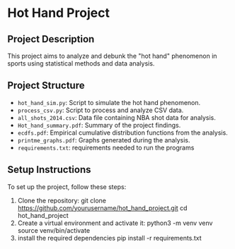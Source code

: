 # Hot Hand Project

## Project Description
This project aims to analyze and debunk the "hot hand" phenomenon in sports using statistical methods and data analysis.

## Project Structure
- `hot_hand_sim.py`: Script to simulate the hot hand phenomenon.
- `process_csv.py`: Script to process and analyze CSV data.
- `all_shots_2014.csv`: Data file containing NBA shot data for analysis.
- `Hot_hand_summary.pdf`: Summary of the project findings.
- `ecdfs.pdf`: Empirical cumulative distribution functions from the analysis.
- `printme_graphs.pdf`: Graphs generated during the analysis.
- `requirements.txt`: requirements needed to run the programs

## Setup Instructions
To set up the project, follow these steps:

1. Clone the repository:
   git clone https://github.com/yourusername/hot_hand_project.git
   cd hot_hand_project
2. Create a virtual environment and activate it:
    python3 -m venv venv
    source venv/bin/activate
3. install the required dependencies
    pip install -r requirements.txt